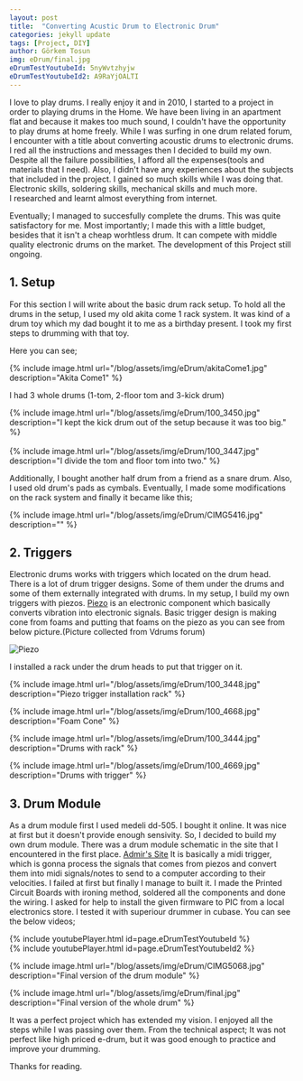 ```yaml
---
layout: post
title:  "Converting Acustic Drum to Electronic Drum"
categories: jekyll update
tags: [Project, DIY]
author: Görkem Tosun
img: eDrum/final.jpg
eDrumTestYoutubeId: 5nyWvtzhyjw
eDrumTestYoutubeId2: A9RaYjOALTI
---
```


I love to play drums. I really enjoy it and in 2010, I started to a project in order to playing drums in the Home. We have been living in an apartment flat and because it makes too much sound, I couldn't have the opportunity to play drums at home freely.
While I was surfing in one drum related forum, I encounter with a title about converting acoustic drums to electronic drums. I red all the instructions and messages then I decided to build my own.
Despite all the failure possibilities, I afford all the expenses(tools and materials that I need). Also, I didn't have any experiences about the subjects that included in the project. I gained so much skills while I was doing that. Electronic skills, soldering skills, mechanical skills and much more. I researched and learnt almost everything from internet.

Eventually; I managed to succesfully complete the drums. This was quite satisfactory for me. Most importantly; I made this with a little budget, besides that it isn't a cheap worhtless drum. It can compete with middle quality electronic drums on the market. The development of this Project still ongoing.

## 1. Setup

For this section I will write about the basic drum rack setup. To hold all the drums in the setup, I used my old akita come 1 rack system. It was kind of a drum toy  which my dad bought it to me as a birthday present. I took my first steps to drumming with that toy.

Here you can see;

{% include image.html url="/blog/assets/img/eDrum/akitaCome1.jpg" description="Akita Come1" %}

I had 3 whole drums (1-tom, 2-floor tom and 3-kick drum)

{% include image.html url="/blog/assets/img/eDrum/100_3450.jpg" description="I kept the kick drum out of the setup because it was too big." %}
<br><br>
{% include image.html url="/blog/assets/img/eDrum/100_3447.jpg" description="I divide the tom and floor tom into two." %}

Additionally, I bought another half drum from a friend as a snare drum. Also, I used old drum's pads as cymbals. Eventually,  I made some modifications on the rack system and finally it became like this;

{% include image.html url="/blog/assets/img/eDrum/CIMG5416.jpg" description="" %}

## 2. Triggers

Electronic drums works with triggers which located on the drum head. There is a lot of drum trigger designs. Some of them under the drums and some of them externally integrated with drums. In my setup, I build my own triggers with piezos. [Piezo](https://cdn.sparkfun.com//assets/parts/4/6/8/9/10293_01.jpg "Piezo") is an electronic component which basically converts vibration into electronic signals. Basic trigger design is making cone from foams and putting that foams on the piezo as you can see from below picture.(Picture collected from Vdrums forum)

![Piezo](/blog/assets/img/eDrum/piezo_dimensions.gif)

I installed a rack under the drum heads to put that trigger on it.

{% include image.html url="/blog/assets/img/eDrum/100_3448.jpg" description="Piezo trigger installation rack" %}

{% include image.html url="/blog/assets/img/eDrum/100_4668.jpg" description="Foam Cone" %}

{% include image.html url="/blog/assets/img/eDrum/100_3444.jpg" description="Drums with rack" %}

{% include image.html url="/blog/assets/img/eDrum/100_4669.jpg" description="Drums with trigger" %}

## 3. Drum Module

As a drum module first I used medeli dd-505. I bought it online. It was nice at first but it doesn't provide enough sensivity. So, I decided to build my own drum module. There was a drum module schematic in the site that I encountered in the first place. [Admir's Site](http://edrum.info/ "eDrum") It is basically a midi trigger, which is gonna process the signals that comes from piezos and convert them into midi signals/notes to send to a computer according to their velocities. I failed at first but finally I manage to built it. I made the Printed Circuit Boards with ironing method, soldered all the components and done the wiring. I asked for help to install the given firmware to PIC from a local electronics store. I tested it with superiour drummer in cubase. You can see the below videos;

{% include youtubePlayer.html id=page.eDrumTestYoutubeId %}
<br>
{% include youtubePlayer.html id=page.eDrumTestYoutubeId2 %}

{% include image.html url="/blog/assets/img/eDrum/CIMG5068.jpg" description="Final version of the drum module" %}

{% include image.html url="/blog/assets/img/eDrum/final.jpg" description="Final version of the whole drum" %}

It was a perfect project which has extended my vision. I enjoyed all the steps while I was passing over them. From the technical aspect; It was not perfect like high priced e-drum, but it was good enough to practice and improve your drumming.

Thanks for reading.

[jekyll-docs]: https://jekyllrb.com/docs/home
[jekyll-gh]:   https://github.com/jekyll/jekyll
[jekyll-talk]: https://talk.jekyllrb.com/
